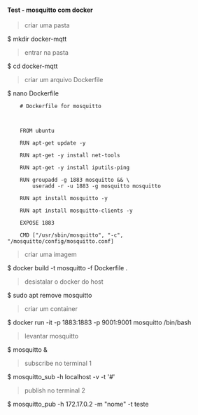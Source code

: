 


####	Test - mosquitto com docker




> criar uma pasta   

$ mkdir docker-mqtt  


> entrar na pasta  

$ cd docker-mqtt  


> criar um arquivo Dockerfile  

$ nano Dockerfile 


		# Dockerfile for mosquitto  
 


		FROM ubuntu  

		RUN apt-get update -y  

		RUN apt-get -y install net-tools  

		RUN apt-get -y install iputils-ping  

		RUN groupadd -g 1883 mosquitto && \  
		    useradd -r -u 1883 -g mosquitto mosquitto  

		RUN apt install mosquitto -y  

		RUN apt install mosquitto-clients -y  

		EXPOSE 1883  

		CMD ["/usr/sbin/mosquitto", "-c", "/mosquitto/config/mosquitto.conf]  



> criar uma imagem  

$ docker build -t mosquitto -f Dockerfile .   


> desistalar o docker do host   

$ sudo apt remove mosquitto  


> criar um container  

$ docker run -it -p 1883:1883 -p 9001:9001 mosquitto /bin/bash  


> levantar mosquitto  

$ mosquitto &  

 


> subscribe no terminal 1

$ mosquitto_sub -h localhost -v -t '#'  


> publish no terminal 2  

$ mosquitto_pub -h 172.17.0.2 -m "nome" -t teste  



